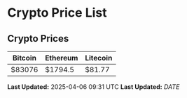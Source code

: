 # Crypto Price List

## Crypto Prices
| Bitcoin | Ethereum | Litecoin |
| ------- | -------- | -------- |
| $83076 | $1794.5 | $81.77 |
**Last Updated:** 2025-04-06 09:31 UTC
**Last Updated:** $DATE$
